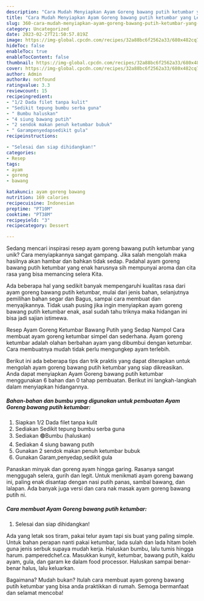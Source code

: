 ```yaml
---
description: "Cara Mudah Menyiapkan Ayam Goreng bawang putih ketumbar yang Lezat Sekali"
title: "Cara Mudah Menyiapkan Ayam Goreng bawang putih ketumbar yang Lezat Sekali"
slug: 360-cara-mudah-menyiapkan-ayam-goreng-bawang-putih-ketumbar-yang-lezat-sekali
category: Uncategorized
date: 2023-02-27T21:50:57.819Z
image: https://img-global.cpcdn.com/recipes/32a88bc6f2562a33/680x482cq70/ayam-goreng-bawang-putih-ketumbar-foto-resep-utama.jpg
hideToc: false
enableToc: true
enableTocContent: false
thumbnail: https://img-global.cpcdn.com/recipes/32a88bc6f2562a33/680x482cq70/ayam-goreng-bawang-putih-ketumbar-foto-resep-utama.jpg
cover: https://img-global.cpcdn.com/recipes/32a88bc6f2562a33/680x482cq70/ayam-goreng-bawang-putih-ketumbar-foto-resep-utama.jpg
author: Admin
authorAv: notfound
ratingvalue: 3.3
reviewcount: 15
recipeingredient:
- "1/2 Dada filet tanpa kulit"
- "Sedikit tepung bumbu serba guna"
- " Bumbu haluskan"
- "4 siung bawang putih"
- "2 sendok makan penuh ketumbar bubuk"
- " Garampenyedapsedikit gula"
recipeinstructions:

- "Selesai dan siap dihidangkan!"
categories:
- Resep
tags:
- ayam
- goreng
- bawang

katakunci: ayam goreng bawang 
nutrition: 169 calories
recipecuisine: Indonesian
preptime: "PT10M"
cooktime: "PT38M"
recipeyield: "3"
recipecategory: Dessert

---
```





Sedang mencari inspirasi resep ayam goreng bawang putih ketumbar yang unik? Cara menyiapkannya sangat gampang. Jika salah mengolah maka hasilnya akan hambar dan bahkan tidak sedap. Padahal ayam goreng bawang putih ketumbar yang enak harusnya sih mempunyai aroma dan cita rasa yang bisa memancing selera Kita.





Ada beberapa hal yang sedikit banyak mempengaruhi kualitas rasa dari ayam goreng bawang putih ketumbar, mulai dari jenis bahan, selanjutnya pemilihan bahan segar dan Bagus, sampai cara membuat dan menyajikannya. Tidak usah pusing jika ingin menyiapkan ayam goreng bawang putih ketumbar enak,      asal sudah tahu triknya maka hidangan ini bisa jadi sajian istimewa.














Resep Ayam Goreng Ketumbar Bawang Putih yang Sedap Nampol Cara membuat ayam goreng ketumbar simpel dan sederhana. Ayam goreng ketumbar adalah olahan berbahan ayam yang dibumbui dengan ketumbar. Cara membuatnya mudah tidak perlu mengungkep ayam terlebih.






Berikut ini ada beberapa tips dan trik praktis yang dapat diterapkan untuk mengolah ayam goreng bawang putih ketumbar yang siap dikreasikan. Anda dapat menyiapkan Ayam Goreng bawang putih ketumbar menggunakan 6 bahan dan 0 tahap pembuatan. Berikut ini langkah-langkah dalam menyiapkan hidangannya.

<!--inarticleads1-->

##### Bahan-bahan dan bumbu yang digunakan untuk pembuatan Ayam Goreng bawang putih ketumbar:

1. Siapkan 1/2 Dada filet tanpa kulit
1. Sediakan Sedikit tepung bumbu serba guna
1. Sediakan  🟢Bumbu (haluskan)
1. Sediakan 4 siung bawang putih
1. Gunakan 2 sendok makan penuh ketumbar bubuk
1. Gunakan  Garam,penyedap,sedikit gula


Panaskan minyak dan goreng ayam hingga garing. Rasanya sangat menggugah selera, gurih dan legit. Untuk menikmati ayam goreng bawang ini, paling enak disantap dengan nasi putih panas, sambal bawang, dan lalapan. Ada banyak juga versi dan cara nak masak ayam goreng bawang putih ni. 

<!--inarticleads2-->

##### Cara membuat Ayam Goreng bawang putih ketumbar:


1. Selesai dan siap dihidangkan!

Ada yang letak sos tiram, pakai telur ayam tapi sis buat yang paling simple. Untuk bahan perapan nanti pakai ketumbar, lada sulah dan lada hitam boleh guna jenis serbuk supaya mudah kerja. Haluskan bumbu, lalu tumis hingga harum. pamperedchef.ca. Masukkan kunyit, ketumbar, bawang putih, kaldu ayam, gula, dan garam ke dalam food processor. Haluskan sampai benar-benar halus, lalu keluarkan. 

Bagaimana? Mudah bukan? Itulah cara membuat ayam goreng bawang putih ketumbar yang bisa anda praktikkan di rumah. Semoga bermanfaat dan selamat mencoba!
